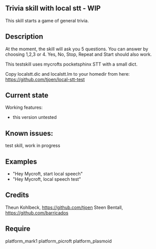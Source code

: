 ## Trivia skill with local stt - WIP
This skill starts a game of general trivia.

## Description 
At the moment, the skill will ask you 5 questions. You can answer by choosing 1,2,3 or 4.
Yes, No, Stop, Repeat and Start should also work.

This testskill uses mycrofts pocketsphinx STT with a small dict.

Copy localstt.dic	and localstt.lm to your homedir from here: https://github.com/tjoen/local-stt-test

## Current state
Working features:
- this version untested

## Known issues:
test skill, work in progress

## Examples 
* "Hey Mycroft, start local speech"
* "Hey Mycroft, local speech test"

## Credits 
Theun Kohlbeck, https://github.com/tjoen
Steen Bentall, https://github.com/barricados

## Require 
platform_mark1 platform_picroft platform_plasmoid 
